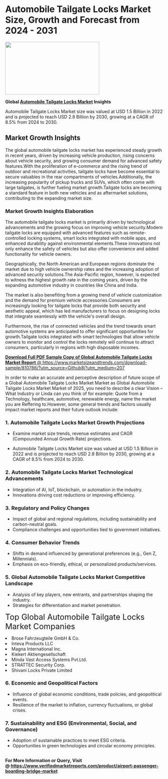 <H1>Automobile Tailgate Locks Market Size, Growth and Forecast from 2024 - 2031</H1><img class="aligncenter size-medium wp-image-584254" src="https://thirdeyenews.in/wp-content/uploads/2024/09/Global-Market-Research-300x168.jpeg" alt="" width="300" height="168" /><p><strong>Global&nbsp;<a href="https://www.marketsizeandtrends.com/download-sample/810786/?utm_source=Github8j?utm_medium=207">Automobile Tailgate Locks Market</a> Insights</strong></p><p>Automobile Tailgate Locks Market size was valued at USD 1.5 Billion in 2022 and is projected to reach USD 2.8 Billion by 2030, growing at a CAGR of 8.5% from 2024 to 2030.</p><p><h2>Market Growth Insights</h2> <p>The global automobile tailgate locks market has experienced steady growth in recent years, driven by increasing vehicle production, rising concerns about vehicle security, and growing consumer demand for advanced safety features.With the proliferation of e-commerce and the rising trend of outdoor and recreational activities, tailgate locks have become essential to secure valuables in the rear compartments of vehicles.Additionally, the increasing popularity of pickup trucks and SUVs, which often come with large tailgates, is further fueling market growth.Tailgate locks are becoming a standard feature in both new vehicles and as aftermarket solutions, contributing to the expanding market size.</p> <p><a href="#"></a></p> <h3>Market Growth Insights Elaboration</h3> <p>The automobile tailgate locks market is primarily driven by technological advancements and the growing focus on improving vehicle security.Modern tailgate locks are equipped with advanced features such as remote-controlled locking systems, smart locks integrated with mobile apps, and enhanced durability against environmental elements.These innovations not only enhance the safety of vehicles but also offer convenience and added functionality for vehicle owners.</p> <p>Geographically, the North American and European regions dominate the market due to high vehicle ownership rates and the increasing adoption of advanced security solutions.The Asia-Pacific region, however, is expected to witness the highest growth rate in the coming years, driven by the expanding automotive industry in countries like China and India.</p> <p>The market is also benefiting from a growing trend of vehicle customization and the demand for premium vehicle accessories.Consumers are increasingly looking for tailgate locks that provide both security and aesthetic appeal, which has led manufacturers to focus on designing locks that integrate seamlessly with the vehicle's overall design.</p> <p>Furthermore, the rise of connected vehicles and the trend towards smart automotive systems are anticipated to offer significant opportunities for growth.Tailgate locks integrated with smart technologies that allow vehicle owners to monitor and control the locks remotely will continue to attract consumers, particularly in regions with high disposable incomes.</p> <p><a href="#"></p><p><span class=""><strong>Download Full PDF Sample Copy of Global Automobile Tailgate Locks Market Report</strong> @ <a href="https://www.marketsizeandtrends.com/download-sample/810786/?utm_source=Github8j?utm_medium=207" target="_blank">https://www.marketsizeandtrends.com/download-sample/810786/?utm_source=Github8j?utm_medium=207</a></span></p><p>In order to make an accurate and perceptive description of future scope of a Global&nbsp;Automobile Tailgate Locks Market Market as Global&nbsp;Automobile Tailgate Locks Market Market of 2025, you need to describe a clear Vision &ndash; What Industry or Linda can you think of for example: Quote from a Technology, healthcare, automotive, renewable energy, name the market you are Reffering to.However, some general trends and factors usually impact market reports and their future outlook include:</p><h3>1.&nbsp;<strong>Automobile Tailgate Locks Market Growth Projections</strong></h3><ul><li>Examine market size trends, revenue estimates and CAGR (Compounded Annual Growth Rate) projections.</li><li><p>Automobile Tailgate Locks Market size was valued at USD 1.5 Billion in 2022 and is projected to reach USD 2.8 Billion by 2030, growing at a CAGR of 8.5% from 2024 to 2030.</p></li></ul><h3>2.&nbsp;<strong>Automobile Tailgate Locks Market Technological Advancements</strong></h3><ul><li>Integration of AI, IoT, blockchain, or automation in the industry.</li><li>Innovations driving cost reductions or improving efficiency.</li></ul><h3>3.&nbsp;<strong>Regulatory and Policy Changes</strong></h3><ul><li>Impact of global and regional regulations, including sustainability and carbon-neutral goals.</li><li>Compliance challenges and opportunities tied to government initiatives.</li></ul><h3>4.&nbsp;<strong>Consumer Behavior Trends</strong></h3><ul><li>Shifts in demand influenced by generational preferences (e.g., Gen Z, Millennials).</li><li>Emphasis on eco-friendly, ethical, or personalized products/services.</li></ul><h3>5.&nbsp;<strong>Global Automobile Tailgate Locks Market Competitive Landscape</strong></h3><ul><li>Analysis of key players, new entrants, and partnerships shaping the industry.</li><li>Strategies for differentiation and market penetration.</li></ul><p data-pm-slice="1 1 []"><span style="color: inherit; font-family: inherit; font-size: 25px;">Top Global Automobile Tailgate Locks Market Companies</span></p><div class="" data-test-id=""><p><li>Brose Fahrzeugteile GmbH & Co.</li><li> Inteva Products LLC</li><li> Magna International Inc.</li><li> Kiekert Aktiengesellschaft</li><li> Minda Vast Access Systems Pvt.Ltd.</li><li> STRATTEC Security Corp.</li><li> Shivani Locks Private Limited</li></p></div><h3>6.&nbsp;<strong>Economic and Geopolitical Factors</strong></h3><ul><li>Influence of global economic conditions, trade policies, and geopolitical events.</li><li>Resilience of the market to inflation, currency fluctuations, or global crises.</li></ul><h3>7.&nbsp;<strong>Sustainability and ESG (Environmental, Social, and Governance)</strong></h3><ul><li>Adoption of sustainable practices to meet ESG criteria.</li><li>Opportunities in green technologies and circular economy principles.</li></ul><h2><strong style="font-size: 14px;">For More Information or Query, Visit @&nbsp;</strong><a style="background-color: #ffffff; font-size: 14px;" href="https://www.marketsizeandtrends.com/report/automobile-tailgate-locks-market/" target="_blank">https://www.verifiedmarketreports.com/product/airport-passenger-boarding-bridge-market</a></h2>